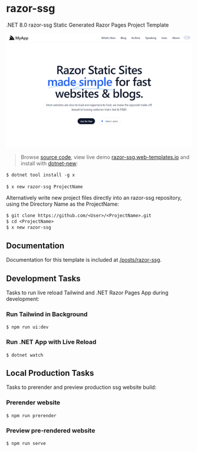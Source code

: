 # razor-ssg

.NET 8.0 razor-ssg Static Generated Razor Pages Project Template

[![](https://raw.githubusercontent.com/ServiceStack/Assets/master/csharp-templates/razor-ssg.png)](https://razor-ssg.web-templates.io)

> Browse [source code](https://github.com/NetCoreTemplates/razor-ssg), view live demo [razor-ssg.web-templates.io](https://razor-ssg.web-templates.io) and install with [dotnet-new](https://docs.servicestack.net/dotnet-new):

    $ dotnet tool install -g x

    $ x new razor-ssg ProjectName

Alternatively write new project files directly into an razor-ssg repository, using the Directory Name as the ProjectName:

    $ git clone https://github.com/<User>/<ProjectName>.git
    $ cd <ProjectName>
    $ x new razor-ssg

## Documentation

Documentation for this template is included at [/posts/razor-ssg](https://razor-ssg.web-templates.io/posts/razor-ssg).

## Development Tasks

Tasks to run live reload Tailwind and .NET Razor Pages App during development:

### Run Tailwind in Background

    $ npm run ui:dev

### Run .NET App with Live Reload

    $ dotnet watch

## Local Production Tasks

Tasks to prerender and preview production ssg website build:

### Prerender website

    $ npm run prerender

### Preview pre-rendered website

    $ npm run serve
